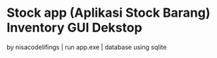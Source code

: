# Stock app (Aplikasi Stock Barang) Inventory GUI Dekstop

by nisacodelifings | run app.exe | database using sqlite

